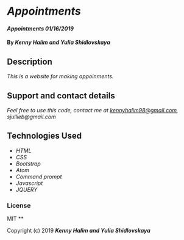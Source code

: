 # _Appointments_

#### _Appointments 01/16/2019_

#### By _**Kenny Halim and Yulia Shidlovskaya**_

## Description

_This is a website for making appoinments._

## Support and contact details

_Feel free to use this code, contact me at kennyhalim98@gmail.com, sjullieb@gmail.com_

## Technologies Used

* _HTML_
* _CSS_
* _Bootstrap_
* _Atom_
* _Command prompt_
* _Javascript_
* _JQUERY_

### License
MIT
**

Copyright (c) 2019 **_Kenny Halim and Yulia Shidlovskaya_**
